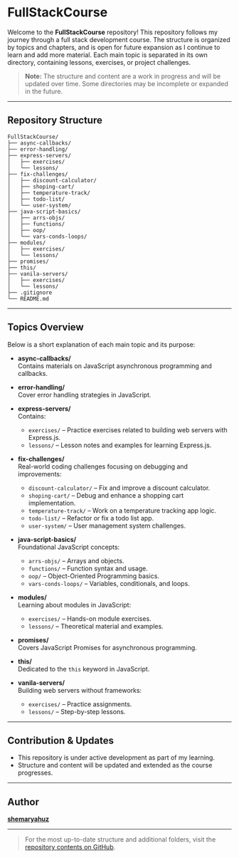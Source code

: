 # FullStackCourse

Welcome to the **FullStackCourse** repository! This repository follows my journey through a full stack development course. The structure is organized by topics and chapters, and is open for future expansion as I continue to learn and add more material. Each main topic is separated in its own directory, containing lessons, exercises, or project challenges.

> **Note:** The structure and content are a work in progress and will be updated over time. Some directories may be incomplete or expanded in the future.

---

## Repository Structure

```
FullStackCourse/
├── async-callbacks/
├── error-handling/
├── express-servers/
│   ├── exercises/
│   └── lessons/
├── fix-challenges/
│   ├── discount-calculator/
│   ├── shoping-cart/
│   ├── temperature-track/
│   ├── todo-list/
│   └── user-system/
├── java-script-basics/
│   ├── arrs-objs/
│   ├── functions/
│   ├── oop/
│   └── vars-conds-loops/
├── modules/
│   ├── exercises/
│   └── lessons/
├── promises/
├── this/
├── vanila-servers/
│   ├── exercises/
│   └── lessons/
├── .gitignore
└── README.md
```

---

## Topics Overview

Below is a short explanation of each main topic and its purpose:

- **async-callbacks/**  
  Contains materials on JavaScript asynchronous programming and callbacks.

- **error-handling/**    
  Cover error handling strategies in JavaScript.

- **express-servers/**  
  Contains:
  - `exercises/` – Practice exercises related to building web servers with Express.js.
  - `lessons/` – Lesson notes and examples for learning Express.js.

- **fix-challenges/**  
  Real-world coding challenges focusing on debugging and improvements:
  - `discount-calculator/` – Fix and improve a discount calculator.
  - `shoping-cart/` – Debug and enhance a shopping cart implementation.
  - `temperature-track/` – Work on a temperature tracking app logic.
  - `todo-list/` – Refactor or fix a todo list app.
  - `user-system/` – User management system challenges.

- **java-script-basics/**  
  Foundational JavaScript concepts:
  - `arrs-objs/` – Arrays and objects.
  - `functions/` – Function syntax and usage.
  - `oop/` – Object-Oriented Programming basics.
  - `vars-conds-loops/` – Variables, conditionals, and loops.

- **modules/**  
  Learning about modules in JavaScript:
  - `exercises/` – Hands-on module exercises.
  - `lessons/` – Theoretical material and examples.

- **promises/**  
  Covers JavaScript Promises for asynchronous programming.

- **this/**   
Dedicated to the `this` keyword in JavaScript.

- **vanila-servers/**  
  Building web servers without frameworks:
  - `exercises/` – Practice assignments.
  - `lessons/` – Step-by-step lessons.

---

## Contribution & Updates

- This repository is under active development as part of my learning.
- Structure and content will be updated and extended as the course progresses.

---

## Author

[**shemaryahuz**](https://github.com/shemaryahuz)

---

> For the most up-to-date structure and additional folders, visit the [repository contents on GitHub](https://github.com/shemaryahuz/FullStackCourse/tree/main/).
